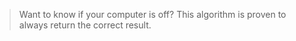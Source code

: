 > Want to know if your computer is off? This algorithm is proven to always return the correct result.
